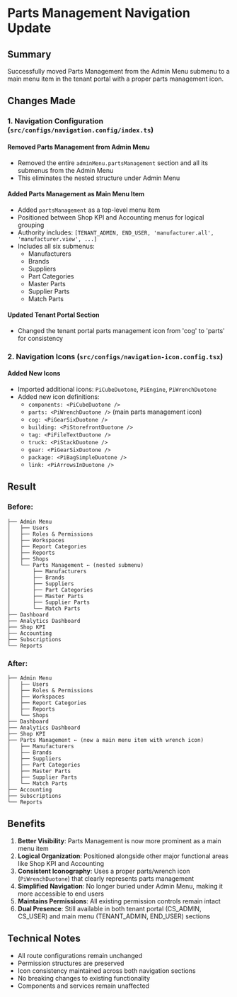 # Parts Management Navigation Update

## Summary

Successfully moved Parts Management from the Admin Menu submenu to a main menu item in the tenant portal with a proper parts management icon.

## Changes Made

### 1. Navigation Configuration (`src/configs/navigation.config/index.ts`)

#### Removed Parts Management from Admin Menu

-   Removed the entire `adminMenu.partsManagement` section and all its submenus from the Admin Menu
-   This eliminates the nested structure under Admin Menu

#### Added Parts Management as Main Menu Item

-   Added `partsManagement` as a top-level menu item
-   Positioned between Shop KPI and Accounting menus for logical grouping
-   Authority includes: `[TENANT_ADMIN, END_USER, 'manufacturer.all', 'manufacturer.view', ...]`
-   Includes all six submenus:
    -   Manufacturers
    -   Brands
    -   Suppliers
    -   Part Categories
    -   Master Parts
    -   Supplier Parts
    -   Match Parts

#### Updated Tenant Portal Section

-   Changed the tenant portal parts management icon from 'cog' to 'parts' for consistency

### 2. Navigation Icons (`src/configs/navigation-icon.config.tsx`)

#### Added New Icons

-   Imported additional icons: `PiCubeDuotone`, `PiEngine`, `PiWrenchDuotone`
-   Added new icon definitions:
    -   `components: <PiCubeDuotone />`
    -   `parts: <PiWrenchDuotone />` (main parts management icon)
    -   `cog: <PiGearSixDuotone />`
    -   `building: <PiStorefrontDuotone />`
    -   `tag: <PiFileTextDuotone />`
    -   `truck: <PiStackDuotone />`
    -   `gear: <PiGearSixDuotone />`
    -   `package: <PiBagSimpleDuotone />`
    -   `link: <PiArrowsInDuotone />`

## Result

### Before:

```
├── Admin Menu
│   ├── Users
│   ├── Roles & Permissions
│   ├── Workspaces
│   ├── Report Categories
│   ├── Reports
│   ├── Shops
│   └── Parts Management ← (nested submenu)
│       ├── Manufacturers
│       ├── Brands
│       ├── Suppliers
│       ├── Part Categories
│       ├── Master Parts
│       ├── Supplier Parts
│       └── Match Parts
├── Dashboard
├── Analytics Dashboard
├── Shop KPI
├── Accounting
├── Subscriptions
└── Reports
```

### After:

```
├── Admin Menu
│   ├── Users
│   ├── Roles & Permissions
│   ├── Workspaces
│   ├── Report Categories
│   ├── Reports
│   └── Shops
├── Dashboard
├── Analytics Dashboard
├── Shop KPI
├── Parts Management ← (now a main menu item with wrench icon)
│   ├── Manufacturers
│   ├── Brands
│   ├── Suppliers
│   ├── Part Categories
│   ├── Master Parts
│   ├── Supplier Parts
│   └── Match Parts
├── Accounting
├── Subscriptions
└── Reports
```

## Benefits

1. **Better Visibility**: Parts Management is now more prominent as a main menu item
2. **Logical Organization**: Positioned alongside other major functional areas like Shop KPI and Accounting
3. **Consistent Iconography**: Uses a proper parts/wrench icon (`PiWrenchDuotone`) that clearly represents parts management
4. **Simplified Navigation**: No longer buried under Admin Menu, making it more accessible to end users
5. **Maintains Permissions**: All existing permission controls remain intact
6. **Dual Presence**: Still available in both tenant portal (CS_ADMIN, CS_USER) and main menu (TENANT_ADMIN, END_USER) sections

## Technical Notes

-   All route configurations remain unchanged
-   Permission structures are preserved
-   Icon consistency maintained across both navigation sections
-   No breaking changes to existing functionality
-   Components and services remain unaffected

